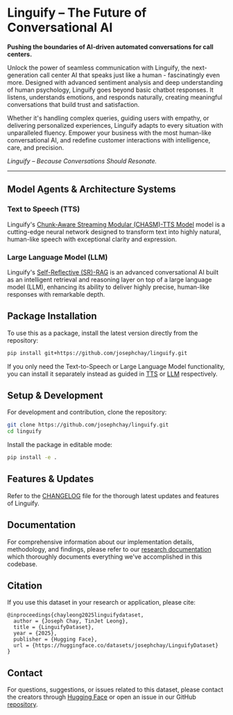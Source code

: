 # Linguify – The Future of Conversational AI

**Pushing the boundaries of AI-driven automated conversations for call centers.**

Unlock the power of seamless communication with Linguify, the next-generation call center AI that speaks just like a human - fascinatingly even more.
Designed with advanced sentiment analysis and deep understanding of human psychology,
Linguify goes beyond basic chatbot responses. It listens, understands emotions, and responds naturally,
creating meaningful conversations that build trust and satisfaction.

Whether it's handling complex queries, guiding users with empathy, or delivering personalized experiences,
Linguify adapts to every situation with unparalleled fluency.
Empower your business with the most human-like conversational AI,
and redefine customer interactions with intelligence, care, and precision.

_Linguify – Because Conversations Should Resonate._

---

## Model Agents & Architecture Systems

### Text to Speech (TTS)

Linguify's [Chunk-Aware Streaming Modular (CHASM)-TTS Model](TTS/README.md) model is a cutting-edge neural network designed to transform text into highly natural,
human-like speech with exceptional clarity and expression.

### Large Language Model (LLM)

Linguify's [Self-Reflective (SR)-RAG](LLM/README.md) is an advanced conversational AI built as an intelligent retrieval and reasoning layer on top of a large language model (LLM), enhancing its ability to deliver highly precise, human-like responses with remarkable depth.

## Package Installation

To use this as a package, install the latest version directly from the repository:

```bash
pip install git+https://github.com/josephchay/linguify.git
```

If you only need the Text-to-Speech or Large Language Model functionality, you can install it separately instead as guided in [TTS](TTS/README.md)
or [LLM](LLM/README.md) respectively.

## Setup & Development

For development and contribution, clone the repository:

```bash
git clone https://github.com/josephchay/linguify.git
cd linguify
```

Install the package in editable mode:

```bash
pip install -e .
```

## Features & Updates

Refer to the [CHANGELOG](CHANGELOG.md) file for the thorough latest updates and features of Linguify.

## Documentation

For comprehensive information about our implementation details, methodology, and findings, please refer to our [research documentation](documentation.pdf) which thoroughly documents everything we've accomplished in this codebase.

## Citation

If you use this dataset in your research or application, please cite:

```
@inproceedings{chayleong2025linguifydataset,
  author = {Joseph Chay, TinJet Leong},
  title = {LinguifyDataset},
  year = {2025},
  publisher = {Hugging Face},
  url = {https://huggingface.co/datasets/josephchay/LinguifyDataset}
}
```

## Contact

For questions, suggestions, or issues related to this dataset, please contact the creators through [Hugging Face](https://huggingface.co/josephchay/Linguify) or open an issue in our GitHub [repository](https://github.com/josephchay/linguify).
